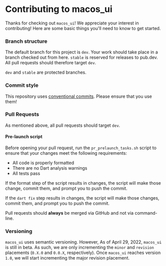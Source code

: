# Contributing to macos_ui

Thanks for checking out `macos_ui`! We appreciate your interest in contributing! Here are some 
basic things you'll need to know to get started.

### Branch structure

The default branch for this project is `dev`. Your work should take place in a branch checked out
from here. `stable` is reserved for releases to pub.dev. All pull requests should therefore
target `dev`.

`dev` and `stable` are protected branches.

### Commit style
This repository uses [conventional commits](https://www.conventionalcommits.org/en/v1.0.0/). Please ensure that you use them!

### Pull Requests
As mentioned above, all pull requests should target `dev`.

#### Pre-launch script
Before opening your pull request, run the `pr_prelaunch_tasks.sh` script to ensure that your changes meet the 
following requirements:
* All code is properly formatted
* There are no Dart analysis warnings
* All tests pass

If the format step of the script results in changes, the script will make those change, commit them, and prompt you to push the commit.

If the `dart fix` step results in changes, the script will make those changes, commit them, and prompt you to push the commit.

Pull requests should **always** be merged via GitHub and not via command-line.

### Versioning

`macos_ui` uses semantic versioning. However, As of April 29, 2022, `macos_ui` is still
in beta. As such, we are only incrementing the `minor` and `revision` placements (`0.X.0` and `0.0.X`, respectively). Once `macos_ui`
reaches version `1.0`, we will start incrementing the major revision placement.  